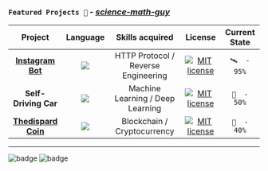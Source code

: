 ### ``` Featured Projects 🦈 ``` - _**[science-math-guy](https://github.com/science-math-guy)**_

| **Project**  | **Language** | **Skills acquired** | **License** | **Current State** |
| :---:        |     :---:      |    :---:  |   :---:  |   :---:  |
| [**Instagram Bot**](https://github.com/science-math-guy/InstaDroid)  | ![](https://forthebadge.com/images/badges/made-with-javascript.svg)  | HTTP Protocol / Reverse Engineering | [![MIT license](https://img.shields.io/badge/License-MIT-blue.svg)](https://lbesson.mit-license.org/) | ```🛰  -  95%``` |
| **Self-Driving Car**  | ![](https://forthebadge.com/images/badges/made-with-python.svg)  | Machine Learning / Deep Learning | [![MIT license](https://img.shields.io/badge/License-MIT-blue.svg)](https://lbesson.mit-license.org/)| ```🚀  -  50%``` |
| [**Thedispard Coin**](https://github.com/science-math-guy/ThedispardCoin)  | ![](https://forthebadge.com/images/badges/made-with-javascript.svg)  | Blockchain / Cryptocurrency | [![MIT license](https://img.shields.io/badge/License-MIT-blue.svg)](https://lbesson.mit-license.org/) | ```🛫  - 40%``` |



-------

![badge](https://forthebadge.com/images/badges/for-robots.svg) ![badge](https://forthebadge.com/images/badges/powered-by-electricity.svg)

